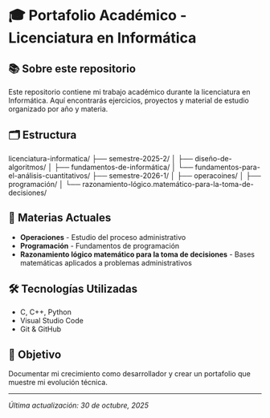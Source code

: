 # 🎓 Portafolio Académico - Licenciatura en Informática

## 📚 Sobre este repositorio
Este repositorio contiene mi trabajo académico durante la licenciatura en Informática. 
Aquí encontrarás ejercicios, proyectos y material de estudio organizado por año y materia.

## 🗂️ Estructura

licenciatura-informatica/
├── semestre-2025-2/
│ ├── diseño-de-algoritmos/
│ ├── fundamentos-de-informática/
│ └── fundamentos-para-el-análisis-cuantitativos/
├── semestre-2026-1/
│ ├── operacoines/
│ ├── programación/
│ └── razonamiento-lógico.matemático-para-la-toma-de-decisiones/

## 📖 Materias Actuales
- **Operaciones** - Estudio del proceso administrativo
- **Programación** - Fundamentos de programación
- **Razonamiento lógico matemático para la toma de decisiones** - Bases matemáticas aplicados a problemas administrativos

## 🛠️ Tecnologías Utilizadas
- C, C++, Python
- Visual Studio Code
- Git & GitHub

## 🎯 Objetivo
Documentar mi crecimiento como desarrollador y crear un portafolio que muestre mi evolución técnica.

---
*Última actualización: 30 de octubre, 2025*